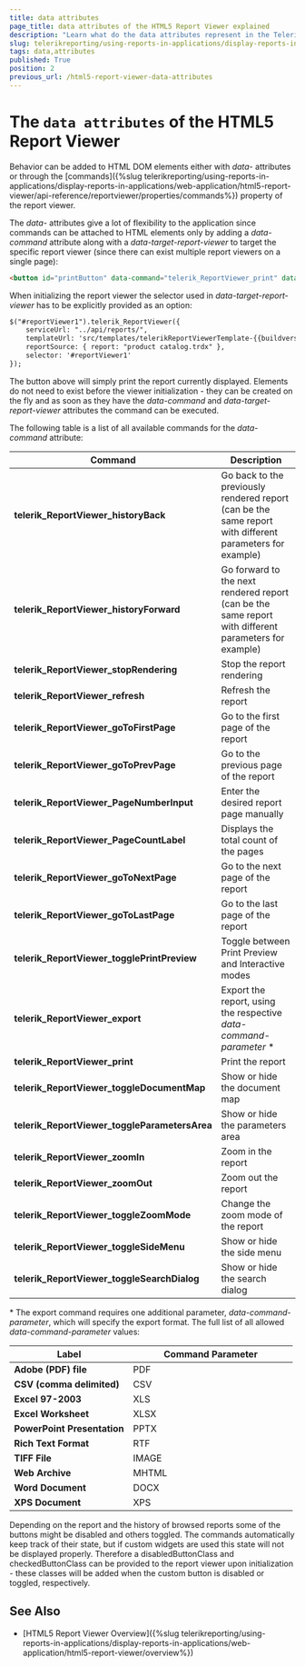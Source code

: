 ```yaml
---
title: data attributes
page_title: data attributes of the HTML5 Report Viewer explained
description: "Learn what do the data attributes represent in the Telerik Reporting HTML5 Report Viewer and how to use them."
slug: telerikreporting/using-reports-in-applications/display-reports-in-applications/web-application/html5-report-viewer/api-reference/data-attributes
tags: data,attributes
published: True
position: 2
previous_url: /html5-report-viewer-data-attributes
---
```


<style>
table th:first-of-type {
	width: 42%;
}
table th:nth-of-type(2) {
	width: 58%;
}
</style>

# The `data attributes` of the HTML5 Report Viewer

Behavior can be added to HTML DOM elements either with *data-* attributes or through the [commands]({%slug telerikreporting/using-reports-in-applications/display-reports-in-applications/web-application/html5-report-viewer/api-reference/reportviewer/properties/commands%}) property of the report viewer.

The *data-* attributes give a lot of flexibility to the application since commands can be attached to HTML elements only by adding a *data-command* attribute along with a *data-target-report-viewer* to target the specific report viewer (since there can exist multiple report viewers on a single page):

````HTML
<button id="printButton" data-command="telerik_ReportViewer_print" data-target-report-viewer="#reportViewer1">Print report</button>
````


When initializing the report viewer the selector used in *data-target-report-viewer* has to be explicitly provided as an option:

````HTML
$("#reportViewer1").telerik_ReportViewer({
	serviceUrl: "../api/reports/",
	templateUrl: 'src/templates/telerikReportViewerTemplate-{{buildversion}}.html',
	reportSource: { report: "product catalog.trdx" },
	selector: '#reportViewer1'
});
````


The button above will simply print the report currently displayed. Elements do not need to exist before the viewer initialization - they can be created on the fly and as soon as they have the *data-command* and *data-target-report-viewer* attributes the command can be executed.

The following table is a list of all available commands for the *data-command* attribute:

| Command | Description |
| ------ | ------ |
| __telerik_ReportViewer_historyBack__ |Go back to the previously rendered report (can be the same report with different parameters for example)|
| __telerik_ReportViewer_historyForward__ |Go forward to the next rendered report (can be the same report with different parameters for example)|
| __telerik_ReportViewer_stopRendering__ |Stop the report rendering|
| __telerik_ReportViewer_refresh__ |Refresh the report|
| __telerik_ReportViewer_goToFirstPage__ |Go to the first page of the report|
| __telerik_ReportViewer_goToPrevPage__ |Go to the previous page of the report|
| __telerik_ReportViewer_PageNumberInput__ |Enter the desired report page manually|
| __telerik_ReportViewer_PageCountLabel__ |Displays the total count of the pages|
| __telerik_ReportViewer_goToNextPage__ |Go to the next page of the report|
| __telerik_ReportViewer_goToLastPage__ |Go to the last page of the report|
| __telerik_ReportViewer_togglePrintPreview__ |Toggle between Print Preview and Interactive modes|
| __telerik_ReportViewer_export__ |Export the report, using the respective *data-command-parameter* *|
| __telerik_ReportViewer_print__ |Print the report|
| __telerik_ReportViewer_toggleDocumentMap__ |Show or hide the document map|
| __telerik_ReportViewer_toggleParametersArea__ |Show or hide the parameters area|
| __telerik_ReportViewer_zoomIn__ |Zoom in the report|
| __telerik_ReportViewer_zoomOut__ |Zoom out the report|
| __telerik_ReportViewer_toggleZoomMode__ |Change the zoom mode of the report|
| __telerik_ReportViewer_toggleSideMenu__ |Show or hide the side menu|
| __telerik_ReportViewer_toggleSearchDialog__ |Show or hide the search dialog|

\* The export command requires one additional parameter, *data-command-parameter*, which will specify the export format. The full list of all allowed *data-command-parameter* values:

| Label | Command Parameter |
| ------ | ------ |
| __Adobe (PDF) file__ |PDF|
| __CSV (comma delimited)__ |CSV|
| __Excel 97-2003__ |XLS|
| __Excel Worksheet__ |XLSX|
| __PowerPoint Presentation__ |PPTX|
| __Rich Text Format__ |RTF|
| __TIFF File__ |IMAGE|
| __Web Archive__ |MHTML|
| __Word Document__ |DOCX|
| __XPS Document__ |XPS|

Depending on the report and the history of browsed reports some of the buttons might be disabled and others toggled. The commands automatically keep track of their state, but if custom widgets are used this state will not be displayed properly. Therefore a disabledButtonClass and checkedButtonClass can be provided to the report viewer upon initialization - these classes will be added when the custom button is disabled or toggled, respectively.

## See Also

* [HTML5 Report Viewer Overview]({%slug telerikreporting/using-reports-in-applications/display-reports-in-applications/web-application/html5-report-viewer/overview%})
